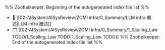 %% Zoottelkeeper: Beginning of the autogenerated index file list  %%
- 📄 [[02-AISystem/AISysReview/ZOMI infra/0_Summary/LLM infra 概述|LLM infra 概述]]
- 🗂️ [[02-AISystem/AISysReview/ZOMI infra/0_Summary/1_Scaling_Law TODO/1_Scaling_Law TODO|1_Scaling_Law TODO]]
%% Zoottelkeeper: End of the autogenerated index file list  %%

